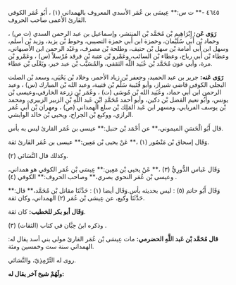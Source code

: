 ٤٦٤٥ -** ت س:** عِيسَى بن عُمَر الأسدي المعروف بالهمداني (١) ، أَبُو عُمَر الكوفي القارئ الأعمى صاحب الحروف.

**رَوَى عَن:** إِبْرَاهِيم بْن مُحَمَّد بْن المنتشر، وإسماعيل بن عبد الرحمن السدي (ت ص) ، وحماد بْن أَبي سُلَيْمان، وحمزة ابن أَبي حمزة النصيبي، وحوط بْن يزيد، وزيد بْن أسلم، وسهل ابن أَبي أمامة بْن سهل بْن حنيف، وطلحة بْن مصرف، وعَبْد الرحمن ابن الأصبهاني، وعطاء بْن أَبي رباح، وعطاء بْن السائب، وعَمْرو بْن عتبة بْن فرقد مُرْسلاً (س) ، وعَمْرو بْن مرة، وأبي عون مُحَمَّد بْن عُبَيد اللَّه الثقفي، والمُسَيَّب بْن عبد خير، ويَعْلَى بْن عطاء.

**رَوَى عَنه:** جرير بن عبد الحميد، وجعفر بْن زياد الأحمر، وخلاد بْن يَحْيَى، وسعد بْن الصلت البجلي الكوفي قاضي شيراز، وأبو قُتَيبة سَلْم بْن قتيبة، وعبد الله بْن المبارك (س) ، وعبد الرحمن ابن أَبي حماد، وعُبَيد الله بْن مُوسَى (ت) ، وعُمَر بْن زرعة الخارفي،وعيسى بْن يونس، وأَبُو نعيم الفضل بْن دكين، وأبو أحمد مُحَمَّدِ ابْنِ عَبد اللَّهِ بْنِ الزبير الزبيري، ومحمد بْن يوسف الفريابي، ومسهر ابن عَبد المَلِك بْن سلع الهمداني (ص) ، ومهران بْن أَبي عُمَر الرازي، ووكيع بْن الجراح، ويحيى بْن خالد الوابشي.

قال أَبُو الْحَسَنِ الميموني،** عن أَحْمَد بْن حنبل:** عيسى بن عُمَر القارئ ليس به بأس.

وَقَال إسحاق بْن مَنْصُور (١) ،** عَنْ يحيى بْن مَعِين:** عيسى بن عُمَر القارئ ثقة.

(٢) وكذلك قال النَّسَائي.

وَقَال عَباس الدُّورِيُّ (٣) ،** عَنْ يحيى بْن مَعِين:** عِيسَى بْن عُمَر الكوفي هو همداني، وعيسى بْن عُمَر النحوي بصري،** وصاحب الحروف:** الكوفي (٤) .

وَقَال أَبُو حاتم (٥) : ليس بحديثه بأس.وَقَال أيضا (١) : حَدَّثَنَا مقاتل بْن مُحَمَّد،** قال:** حَدَّثَنَا وكيع، عن عِيسَى بْن عُمَر (٢) الهمداني، وكان ثقة.

**وَقَال أبو بكر للخطيب:** كان ثقة.

وذكره ابنُ حِبَّان في كتاب (الثقات) (٣) .

**قال مُحَمَّد بْن عَبد اللَّهِ الحضرمي:** مات عِيسَى بْن عُمَر القارئ مولى بني أسد يقال له: الهمداني سنة ست وخمسين ومئة.

روى له التِّرْمِذِيّ، والنَّسَائي.

**ولَهُمْ شيخ آخر يقال له:**